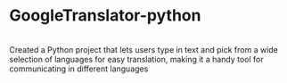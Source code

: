 # GoogleTranslator-python


<br>
Created a Python project that lets users type in text and pick from a wide selection of languages for easy translation, making it a handy tool for communicating in different languages
